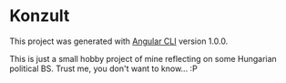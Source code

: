 # Konzult

This project was generated with [Angular CLI](https://github.com/angular/angular-cli) version 1.0.0.

This is just a small hobby project of mine reflecting on some Hungarian political BS. Trust me, you don't want to know... :P